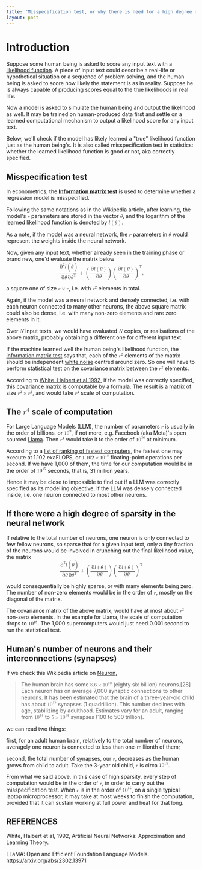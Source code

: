 ```yaml
---
title: "Misspecification test, or why there is need for a high degree of sparsity for a large neural network to be statistically verified"
layout: post
---
```



# Introduction
Suppose some human being is asked to score any input text with a [likelihood function](https://en.wikipedia.org/wiki/Likelihood_function). A piece of input text could describe a real-life or hypothetical situation or a sequence of problem solving, and the human being is asked to score how likely the statement is as in reality. Suppose he is always capable of producing scores equal to the true likelihoods in real life.

Now a model is asked to simulate the human being and output the likelihood as well. It may be trained on human-produced data first and settle on a learned computational mechanism to output a likelihood score for any input text.

Below, we'll check if the model has likely learned a "true" likelihood function just as the human being's. It is also called misspecification test in statistics: whether the learned likelihood function is good or not, aka correctly specified.

## Misspecification test
In econometrics, the **[Information matrix test](https://en.wikipedia.org/wiki/Information_matrix_test)** is used to determine whether a regression model is misspecified.

Following the same notations as in the Wikipedia article, after learning, the model's <math><mi>r</mi></math> parameters are stored in the vector <math><mi>&theta;</mi></math>, and the logarithm of the learned likelihood function is denoted by <math><mrow><mi>l</mi><mo>(</mo><mi>&theta;</mi><mo>)</mo></mrow></math>.

As a note, if the model was a neural network, the <math><mi>r</mi></math> parameters in <math><mi>&theta;</mi></math> would represent the weights inside the neural network.

Now, given any input text, whether already seen in the training phase or brand new, one'd evaluate the matrix below
<math display="block">
<mrow>
<mfrac>
  <mrow>
  <msup>
    <mo>&part;</mo>
    <mn>2</mn>
  </msup>
  <mi>l</mi>
  <mo>(</mo>
  <mi>&theta;</mi>
  <mo>)</mo>
  </mrow>
  <mrow>
    <mo>&part;</mo>
    <mi>&theta;</mi>
    <mo>&part;</mo>
    <msup>
      <mi>&theta;</mi>
      <mo>T</mo>
    </msup>
  </mrow>
</mfrac>
<mo>+</mo>
<mrow>
<mo>(</mo>
<mfrac>
  <mrow>
    <mo>&part;</mo>
    <mi>l</mi>
    <mo>(</mo>
    <mi>&theta;</mi>
    <mo>)</mo>
  </mrow>
  <mrow>
    <mo>&part;</mo>
    <mi>&theta;</mi>
  </mrow>
</mfrac>
<mo>)</mo>
</mrow>
<msup>
<mrow>
<mo>(</mo>
<mfrac>
  <mrow>
    <mo>&part;</mo>
    <mi>l</mi>
    <mo>(</mo>
    <mi>&theta;</mi>
    <mo>)</mo>
  </mrow>
  <mrow>
    <mo>&part;</mo>
    <mi>&theta;</mi>
  </mrow>
</mfrac>
<mo>)</mo>
</mrow>
<mo>T</mo>
</msup>
<mtext>,</mtext>
</mrow>
</math>


a square one of size <math><mrow><mi>r</mi><mo>&times;</mo><mi>r</mi></mrow></math>, i.e. with <math><msup><mi>r</mi><mn>2</mn></msup></math> elements in total.

Again, if the model was a neural network and densely connected, i.e. with each neuron connected to many other neurons, the above square matrix could also be dense, i.e. with many non-zero elements and rare zero elements in it.

Over <math><mi>N</mi></math> input texts, we would have evaluated <math><mi>N</mi></math> copies, or realisations of the above matrix, probably obtaining a different one for different input text.

If the machine learned well the human being's likelihood function, the [information matrix test](https://en.wikipedia.org/wiki/Information_matrix_test) says that, each of the <math><msup><mi>r</mi><mn>2</mn></msup></math> elements of the matrix should be independent [white noise](https://en.wikipedia.org/wiki/Normal_distribution) centred around zero. So one will have to perform statistical test on the [covariance matrix](https://en.wikipedia.org/wiki/Covariance_matrix) between the <math><msup><mi>r</mi><mn>2</mn></msup></math> elements. 

According to [White, Halbert et al 1992](#ref-white92), if the model was correctly specified, this [covariance matrix](https://en.wikipedia.org/wiki/Covariance_matrix) is computable by a formula. The result is a matrix of size <math><mrow><msup><mi>r</mi><mn>2</mn></msup><mo>&times;</mo><msup><mi>r</mi><mn>2</mn></msup></mrow></math>, and would take <math><msup><mi>r</mi><mn>4</mn></msup></math> scale of computation.

## The <math><msup><mi>r</mi><mn>4</mn></msup></math> scale of computation
For Large Language Models (LLM), the number of parameters <math><mi>r</mi></math> is usually in the order of billions, or <math><msup><mn>10</mn><mn>9</mn></msup></math>, if not more, e.g. Facebook (aka Meta)'s open sourced [Llama](#ref-llama). Then <math><msup><mi>r</mi><mn>4</mn></msup></math> would take it to the order of <math><msup><mn>10</mn><mn>36</mn></msup></math> at minimum.

According to a [list of ranking of fastest computers](https://en.wikipedia.org/wiki/List_of_fastest_computers), the fastest one may execute at 1.102 exaFLOPS, or <math><mn>1.102</mn><mo>&times;</mo><msup><mn>10</mn><mn>18</mn></msup></math> floating-point operations per second. If we have 1,000 of them, the time for our computation would be in the order of <math><msup><mn>10</mn><mn>15</mn></msup></math> seconds, that is, 31 million years.

Hence it may be close to impossible to find out if a LLM was correctly specified as its modelling objective, if the LLM was densely connected inside, i.e. one neuron connected to most other neurons.

## If there were a high degree of sparsity in the neural network
If relative to the total number of neurons, one neuron is only connected to few fellow neurons, so sparse that for a given input text, only a tiny fraction of the neurons would be involved in crunching out the final likelihood value, the matrix
<math display="block">
<mrow>
<mfrac>
  <mrow>
  <msup>
    <mo>&part;</mo>
    <mn>2</mn>
  </msup>
  <mi>l</mi>
  <mo>(</mo>
  <mi>&theta;</mi>
  <mo>)</mo>
  </mrow>
  <mrow>
    <mo>&part;</mo>
    <mi>&theta;</mi>
    <mo>&part;</mo>
    <msup>
      <mi>&theta;</mi>
      <mo>T</mo>
    </msup>
  </mrow>
</mfrac>
<mo>+</mo>
<mrow>
<mo>(</mo>
<mfrac>
  <mrow>
    <mo>&part;</mo>
    <mi>l</mi>
    <mo>(</mo>
    <mi>&theta;</mi>
    <mo>)</mo>
  </mrow>
  <mrow>
    <mo>&part;</mo>
    <mi>&theta;</mi>
  </mrow>
</mfrac>
<mo>)</mo>
</mrow>
<msup>
<mrow>
<mo>(</mo>
<mfrac>
  <mrow>
    <mo>&part;</mo>
    <mi>l</mi>
    <mo>(</mo>
    <mi>&theta;</mi>
    <mo>)</mo>
  </mrow>
  <mrow>
    <mo>&part;</mo>
    <mi>&theta;</mi>
  </mrow>
</mfrac>
<mo>)</mo>
</mrow>
<mo>T</mo>
</msup>
</mrow>
</math>

would consequentially be highly sparse, or with many elements being zero. The number of non-zero elements would be in the order of <math><mi>r</mi></math>, mostly on the diagonal of the matrix.

The covariance matrix of the above matrix, would have at most about <math><msup><mi>r</mi><mn>2</mn></msup></math> non-zero elements. In the example for Llama, the scale of computation drops to <math><msup><mn>10</mn><mn>18</mn></msup></math>. The 1,000 supercomputers would just need 0.001 second to run the statistical test.

## Human's number of neurons and their interconnections (synapses)
If we check this Wikipedia article on [Neuron](https://en.wikipedia.org/wiki/Neuron),

> The human brain has some <math><mrow><mn>8.6</mn><mo>&times;</mo><msup><mn>10</mn><mn>10</mn></msup></mrow></math> (eighty six billion) neurons.[28] Each neuron has on average 7,000 synaptic connections to other neurons. It has been estimated that the brain of a three-year-old child has about <math><msup><mn>10</mn><mn>15</mn></msup></math> synapses (1 quadrillion). This number declines with age, stabilizing by adulthood. Estimates vary for an adult, ranging from <math><msup><mn>10</mn><mn>14</mn></msup></math> to <math><mrow><mn>5</mn><mo>&times;</mo><msup><mn>10</mn><mn>14</mn></msup></mrow></math> synapses (100 to 500 trillion).

we can read two things:

first, for an adult human brain, relatively to the total number of neurons, averagely one neuron is connected to less than one-millionth of them;

second, the total number of synapses, our <math><mi>r</mi></math>, decreases as the human grows from child to adult. Take the 3-year old child, <math><mi>r</mi></math> is circa <math><msup><mn>10</mn><mn>15</mn></msup></math>.

From what we said above, in this case of high sparsity, every step of computation would be in the order of <math><mi>r</mi></math>, in order to carry out the misspecification test. When <math><mi>r</mi></math> is in the order of <math><msup><mn>10</mn><mn>15</mn></msup></math>, on a single typical laptop microprocessor, it may take at most weeks to finish the computation, provided that it can sustain working at full power and heat for that long.

## REFERENCES
<a name="ref-white92">White, Halbert et al, 1992, Artificial Neural Networks: Approximation and Learning Theory.</a>

<a name="ref-llama">LLaMA: Open and Efficient Foundation Language Models. https://arxiv.org/abs/2302.13971</a>
